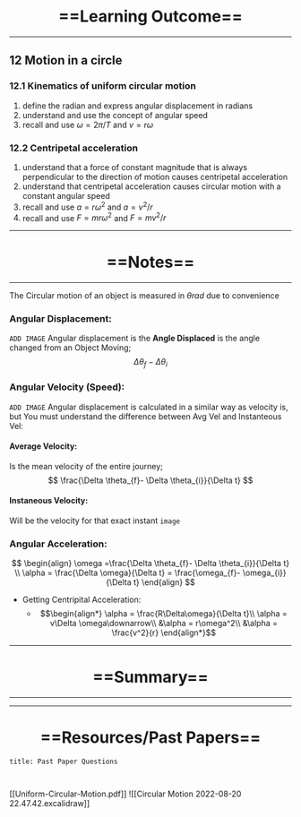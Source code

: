 # <center> ==Learning Outcome==  </center>
___

 ## 12 Motion in a circle 

 ### 12.1 Kinematics of uniform circular motion 
 1. define the radian and express angular displacement in radians 
 2.  understand and use the concept of angular speed 
 3.  recall and use $ω = 2π / T$ and $v = rω$ 

 ### 12.2 Centripetal acceleration 
1. understand that a force of constant magnitude that is always perpendicular to the direction of motion causes centripetal acceleration 
2.  understand that centripetal acceleration causes circular motion with a constant angular speed 
3.  recall and use $a = rω^2$ and $a = v^2 / r$ 
4.  recall and use $F = mrω^2$ and $F = mv^2 / r$ 


___
# <center> ==Notes==  </center>
___
The Circular motion of an object is measured in $\theta rad$  due to convenience

### Angular Displacement:
`ADD IMAGE`
Angular displacement is the **Angle Displaced** is the angle changed from an Object Moving; 
$$\Delta \theta_{f}- \Delta \theta_{i}$$
### Angular Velocity (Speed):
`ADD IMAGE`
Angular displacement is calculated in a similar way as velocity is, but You must understand the difference between Avg Vel and Instanteous Vel:

#### Average Velocity:
Is the mean velocity of the entire journey; 
$$
\frac{\Delta \theta_{f}- \Delta \theta_{i}}{\Delta t}
$$
#### Instaneous Velocity:
Will be the velocity for that exact instant
`image`

### Angular Acceleration:
$$
\begin{align}
 \omega =\frac{\Delta \theta_{f}- \Delta \theta_{i}}{\Delta t}  \\
 \alpha = \frac{\Delta \omega}{\Delta t} = \frac{\omega_{f}- \omega_{i}}{\Delta t}
\end{align}
$$
- Getting Centripital Acceleration:
	- $$\begin{align*}
\alpha = \frac{R\Delta\omega}{\Delta t}\\
\alpha = v\Delta \omega\downarrow\\
&\alpha = r\omega^2\\
&\alpha = \frac{v^2}{r}
\end{align*}$$ 

___

# <center> ==Summary==  </center>
___



___



# <center> ==Resources/Past Papers==  </center>
```ad-note
title: Past Paper Questions



```
[[Uniform-Circular-Motion.pdf]]
![[Circular Motion 2022-08-20 22.47.42.excalidraw]]